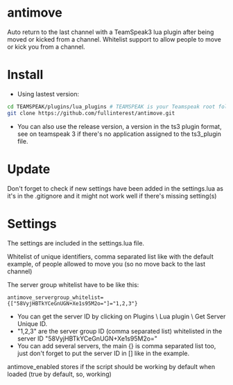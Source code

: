 # antimove
Auto return to the last channel with a TeamSpeak3 lua plugin after being moved or kicked from a channel. Whitelist support to allow people to move or kick you from a channel.

# Install

- Using lastest version:

```bash
cd TEAMSPEAK/plugins/lua_plugins # TEAMSPEAK is your Teamspeak root folder.
git clone https://github.com/fullinterest/antimove.git
```
- You can also use the release version, a version in the ts3 plugin format, see on teamspeak 3 if there's no application assigned to the ts3_plugin file.

# Update

Don't forget to check if new settings have been added in the settings.lua as it's in the .gitignore and it might not work well if there's missing setting(s)

# Settings

The settings are included in the settings.lua file.

Whitelist of unique identifiers, comma separated list like with the default example, of people allowed to move you (so no move back to the last channel)

The server group whitelist have to be like this: 
```
antimove_servergroup_whitelist={["58VyjHBTkYCeGnUGN+Xe1s95M2o="]="1,2,3"}
```
- You can get the server ID by clicking on Plugins \ Lua plugin \ Get Server Unique ID.
- "1,2,3" are the server group ID (comma separated list) whitelisted in the server ID "58VyjHBTkYCeGnUGN+Xe1s95M2o="
- You can add several servers, the main {} is comma separated list too, just don't forget to put the server ID in [] like in the example.

antimove_enabled stores if the script should be working by default when loaded (true by default, so, working)
